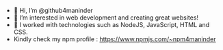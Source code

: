 - 👋 Hi, I’m @github4maninder
- 👀 I’m interested in web development and creating great websites!
- 🌱 I worked with technologies such as NodeJS, JavaScript, HTML and CSS.
-  Kindly check my npm profile : https://www.npmjs.com/~npm4maninder
<!---
github4maninder/github4maninder is a ✨ special ✨ repository because its `README.md` (this file) appears on your GitHub profile.
You can click the Preview link to take a look at your changes.
--->
